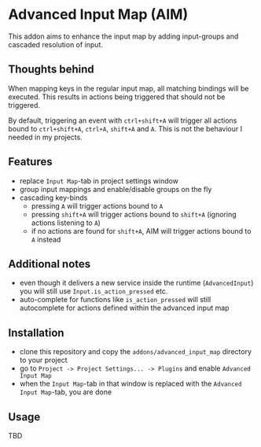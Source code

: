 # Advanced Input Map (AIM)

This addon aims to enhance the input map by adding input-groups and cascaded resolution of input.

## Thoughts behind

When mapping keys in the regular input map, all matching bindings will be executed. This results in actions being 
triggered that should not be triggered.

By default, triggering an event with `ctrl+shift+A` will trigger all actions bound to `ctrl+shift+A`, `ctrl+A`, 
`shift+A` and `A`. This is not the behaviour I needed in my projects.

## Features

- replace `Input Map`-tab in project settings window
- group input mappings and enable/disable groups on the fly
- cascading key-binds
  - pressing `A` will trigger actions bound to `A`
  - pressing `shift+A` will trigger actions bound to `shift+A` (ignoring actions listening to `A`)
  - if no actions are found for `shift+A`, AIM will trigger actions bound to `A` instead

## Additional notes

- even though it delivers a new service inside the runtime (`AdvancedInput`) you will still use
`Input.is_action_pressed` etc.
- auto-complete for functions like `is_action_pressed` will still autocomplete for actions defined within the advanced
input map

## Installation

- clone this repository and copy the `addons/advanced_input_map` directory to your project
- go to `Project -> Project Settings... -> Plugins` and enable `Advanced Input Map`
- when the `Input Map`-tab in that window is replaced with the `Advanced Input Map`-tab, you are done

## Usage

TBD
